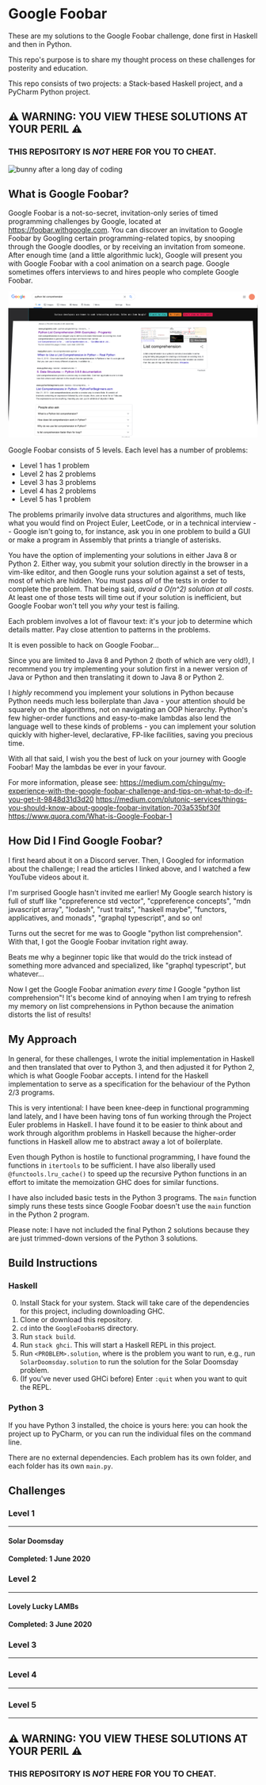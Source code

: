 # Google Foobar
These are my solutions to the Google Foobar challenge, done first in Haskell and then in Python.

This repo's purpose is to share my thought process on these challenges for posterity and education.

This repo consists of two projects: a Stack-based Haskell project,
and a PyCharm Python project.

## ⚠️ WARNING: YOU VIEW THESE SOLUTIONS AT YOUR PERIL ⚠️
### THIS REPOSITORY IS *NOT* HERE FOR YOU TO CHEAT.

![bunny after a long day of coding](https://media1.tenor.com/images/0c4806eba6c171cbe81f32ffb5f98811/tenor.gif)

## What is Google Foobar?
Google Foobar is a not-so-secret, invitation-only series of timed programming challenges by Google, located at https://foobar.withgoogle.com. You can discover an invitation to Google Foobar by Googling certain programming-related topics, by snooping through the Google doodles, or by receiving an invitation from someone. After enough time (and a little algorithmic luck), Google will present you with Google Foobar with a cool animation on a search page. Google sometimes offers interviews to and hires people who complete Google Foobar.

![Google Foobar invitation](./Images/google_foobar_invitation.png)

Google Foobar consists of 5 levels. Each level has a number of problems:
* Level 1 has 1 problem
* Level 2 has 2 problems
* Level 3 has 3 problems
* Level 4 has 2 problems
* Level 5 has 1 problem

The problems primarily involve data structures and algorithms, much like what you would find on Project Euler, LeetCode, or in a technical interview -- Google isn't going to, for instance, ask you in one problem to build a GUI or make a program in Assembly that prints a triangle of asterisks.

You have the option of implementing your solutions in either Java 8 or Python 2. Either way, you submit your solution directly in the browser in a vim-like editor, and then Google runs your solution against a set of tests, most of which are hidden. You must pass *all* of the tests in order to complete the problem. That being said, *avoid a O(n^2) solution at all costs.* At least one of those tests will time out if your solution is inefficient, but Google Foobar won't tell you *why* your test is failing.  

Each problem involves a lot of flavour text: it's your job to determine which details matter. Pay close attention to patterns in the problems.

It is even possible to hack on Google Foobar...

Since you are limited to Java 8 and Python 2 (both of which are very old!), I recommend you try implementing your solution first in a newer version of Java or Python and then translating it down to Java 8 or Python 2. 

I *highly* recommend you implement your solutions in Python because Python needs much less boilerplate than Java - your attention should be squarely on the algorithms, not on navigating an OOP hierarchy. Python's few higher-order functions and easy-to-make lambdas also lend the language well to these kinds of problems - you can implement your solution quickly with higher-level, declarative, FP-like facilities, saving you precious time.

With all that said, I wish you the best of luck on your journey with Google Foobar!
May the lambdas be ever in your favour.

For more information, please see:
https://medium.com/chingu/my-experience-with-the-google-foobar-challenge-and-tips-on-what-to-do-if-you-get-it-9848d31d3d20
https://medium.com/plutonic-services/things-you-should-know-about-google-foobar-invitation-703a535bf30f
https://www.quora.com/What-is-Google-Foobar-1

## How Did I Find Google Foobar?
I first heard about it on a Discord server. Then, I Googled for information about the challenge; I read the articles I linked above, and I watched a few YouTube videos about it.

I'm surprised Google hasn't invited me earlier! My Google search history is full of stuff like "cppreference std vector", "cppreference concepts", "mdn javascript array", "lodash", "rust traits", "haskell maybe", "functors, applicatives, and monads", "graphql typescript", and so on!

Turns out the secret for me was to Google "python list comprehension". With that, I got the Google Foobar invitation right away.

Beats me why a beginner topic like that would do the trick instead of something more advanced and specialized, like "graphql typescript", but whatever...

Now I get the Google Foobar animation *every time* I Google "python list comprehension"!
It's become kind of annoying when I am trying to refresh my memory on list comprehensions in Python because the animation distorts the list of results!

## My Approach
In general, for these challenges, I wrote the initial implementation in Haskell and then translated that over to Python 3, and then adjusted it for Python 2, which is what Google Foobar accepts. I intend for the Haskell implementation to serve as a specification for the behaviour of the Python 2/3 programs.

This is very intentional: I have been knee-deep in functional programming land lately, and I have been having tons of fun working through the Project Euler problems in Haskell. I have found it to be easier to think about and work through algorithm problems in Haskell because the higher-order functions in Haskell allow me to abstract away a lot of boilerplate.

Even though Python is hostile to functional programming, I have found the functions in `itertools` to be sufficient. I have also liberally used `@functools.lru_cache()` to speed up the recursive Python functions in an effort to imitate the memoization GHC does for similar functions.

I have also included basic tests in the Python 3 programs. The `main` function simply runs these tests since Google Foobar doesn't use the `main` function in the Python 2 program.

Please note: I have not included the final Python 2 solutions because they are just trimmed-down versions of the Python 3 solutions.

## Build Instructions
### Haskell
0. Install Stack for your system. Stack will take care of the dependencies for this project, including downloading GHC.
1. Clone or download this repository.
2. `cd` into the `GoogleFoobarHS` directory.
3. Run `stack build`.
4. Run `stack ghci`. This will start a Haskell REPL in this project.
5. Run `<PROBLEM>.solution`, where <PROBLEM> is the problem you want to run, e.g., run `SolarDoomsday.solution` to run the solution for the Solar Doomsday problem.
6. (If you've never used GHCi before) Enter `:quit` when you want to quit the REPL.

### Python 3
If you have Python 3 installed, the choice is yours here:
you can hook the project up to PyCharm, or you can run the individual files on the command line.

There are no external dependencies.
Each problem has its own folder, and each folder has its own `main.py`.

## Challenges
### Level 1
----
#### Solar Doomsday
**Completed: 1 June 2020**

### Level 2
----
#### Lovely Lucky LAMBs
**Completed: 3 June 2020**

### Level 3
----


### Level 4
----


### Level 5
----

## ⚠️ WARNING: YOU VIEW THESE SOLUTIONS AT YOUR PERIL ⚠️
### THIS REPOSITORY IS *NOT* HERE FOR YOU TO CHEAT.
